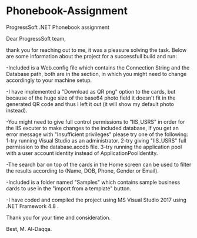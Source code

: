 # Phonebook-Assignment
ProgressSoft .NET Phonebook assignment

Dear ProgressSoft team,

thank you for reaching out to me, it was a pleasure solving the task.
Below are some information about the project for a successfull build and run:

-Included is a Web.config file which contains the Connection String and the Database path, both are in the <appSettings> section, in which you might need to change accordingly to your machine setup.

-I have implemented a "Download as QR png" option to the cards, but because of the huge size of the base64 photo field it doesn't fit in the generated QR code and thus I left it out (it will show my default photo instead).

-You might need to give full control permissions to "IIS_USRS" in order for the IIS excuter to make changes to the included database,
If you get an error message with "Insufficient privileges" please try one of the following: 
	1-try running Visual Studio as an administrator.
	2-try giving "IIS_USRS" full permission to the database.accdb file.
	3-try running the application pool with a user account identity instead of ApplicationPoolIdentity.

-The search bar on top of the cards in the Home screen can be used to filter the results according to (Name, DOB, Phone, Gender or Email).

-Included is a folder named "Samples" which contains sample business cards to use in the "import from a template" button.

-I have coded and compiled the project using MS Visual Studio 2017 using .NET Framework 4.8 .


Thank you for your time and consideration.

Best,
M. Al-Daqqa.
